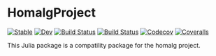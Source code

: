 # HomalgProject

[![Stable](https://img.shields.io/badge/docs-stable-blue.svg)](https://homalg-project.github.io/HomalgProject.jl/stable)
[![Dev](https://img.shields.io/badge/docs-dev-blue.svg)](https://homalg-project.github.io/HomalgProject.jl/dev)
[![Build Status](https://travis-ci.com/homalg-project/HomalgProject.jl.svg?branch=master)](https://travis-ci.com/homalg-project/HomalgProject.jl)
[![Build Status](https://ci.appveyor.com/api/projects/status/github/homalg-project/HomalgProject.jl?svg=true)](https://ci.appveyor.com/project/homalg-project/HomalgProject-jl)
[![Codecov](https://codecov.io/gh/homalg-project/HomalgProject.jl/branch/master/graph/badge.svg)](https://codecov.io/gh/homalg-project/HomalgProject.jl)
[![Coveralls](https://coveralls.io/repos/github/homalg-project/HomalgProject.jl/badge.svg?branch=master)](https://coveralls.io/github/homalg-project/HomalgProject.jl?branch=master)

This Julia package is a compatility package for the homalg project.

